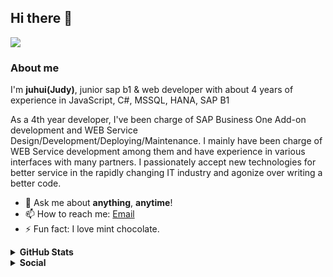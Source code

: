 ## Hi there 👋
![](https://komarev.com/ghpvc/?username=joooohee&color=ff69b4&style=flat)
<br>

### About me
I'm **juhui(Judy)**, junior sap b1 & web developer with about 4 years of experience in JavaScript, C#, MSSQL, HANA, SAP B1<br>

As a 4th year developer, I've been charge of SAP Business One Add-on development and WEB Service Design/Development/Deploying/Maintenance.
I mainly have been charge of WEB Service development among them and have experience in various interfaces with many partners.
I passionately accept new technologies for better service in the rapidly changing IT industry and agonize over writing a better code.

<!--
- 🔭 I’m currently working on my **coding skills**.
- 🌱 I’m currently learning *English, c#, .net* and trying to learn **c#** the most among them.
-->
- 💬 Ask me about **anything**, **anytime**!
- 📫 How to reach me: <a href="mailto:joooohee@kakao.com">Email</a>
- ⚡ Fun fact: I love mint chocolate.

<details>	
  <summary><b>GitHub Stats</b></summary>
<img alt="" src="https://github-readme-stats.vercel.app/api?username=joooohee&count_private=true&show_icons=truehow_icons=true&hide_border=true" /> <br>
Some Advance Stats about my GitHub Profile - https://gitstats.me/joooohee<br> 
  <!--
  <img align="center" style="padding:0" src="https://github-readme-stats.vercel.app/api/top-langs/?username=joooohee&layout=compact&hide_border=true&bg_color=ffffff" alt="8nhuman8's Github Stats">
-->
</details>

<details>	
  <summary><b>Social</b></summary><br>
  <div align=center>
    
[![Tech Blog Badge](http://img.shields.io/badge/-Tech%20blog-black?style=flat-square&logo=github&link=https://zzsza.github.io/)](https://joooohee.tistory.com/category/Development) 
[![Instagram Badge](https://img.shields.io/badge/-Instagram-dd2a7b?style=flat-square&logo=instagram&logoColor=white&link=https://www.instagram.com/data.scientist/)](https://www.instagram.com/judy_l.e.e/) 
 </div>
</details>
